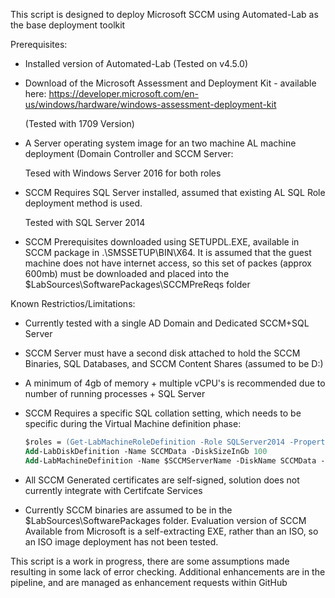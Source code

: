 This script is designed to deploy Microsoft SCCM using Automated-Lab as the base deployment toolkit

Prerequisites:
- Installed version of Automated-Lab (Tested on v4.5.0)
- Download of the Microsoft Assessment and Deployment Kit - available here:
    https://developer.microsoft.com/en-us/windows/hardware/windows-assessment-deployment-kit
    
    (Tested with 1709 Version)
- A Server operating system image for an two machine AL machine deployment (Domain Controller and SCCM Server:

    Tesed with Windows Server 2016 for both roles
- SCCM Requires SQL Server installed, assumed that existing AL SQL Role deployment method is used.

    Tested with SQL Server 2014
- SCCM Prerequisites downloaded using SETUPDL.EXE, available in SCCM package in .\SMSSETUP\BIN\X64. It is assumed that the guest machine does not have internet access, so this set of packes (approx 600mb) must be downloaded and placed into the $LabSources\SoftwarePackages\SCCMPreReqs folder

Known Restrictios/Limitations:
- Currently tested with a single AD Domain and Dedicated SCCM+SQL Server
- SCCM Server must have a second disk attached to hold the SCCM Binaries, SQL Databases, and SCCM Content Shares (assumed to be D:)
- A minimum of 4gb of memory + multiple vCPU's is recommended due to number of running processes + SQL Server
- SCCM Requires a specific SQL collation setting, which needs to be specific during the Virtual Machine definition phase:

    ```ps
    $roles = (Get-LabMachineRoleDefinition -Role SQLServer2014 -Properties @{ Collation = 'SQL_Latin1_General_CP1_CI_AS' })
    Add-LabDiskDefinition -Name SCCMData -DiskSizeInGb 100
    Add-LabMachineDefinition -Name $SCCMServerName -DiskName SCCMData -Memory 4GB -Processors 4 -Roles $roles -IpAddress '192.168.40.20' 
    ```
 
 - All SCCM Generated certificates are self-signed, solution does not currently integrate with Certifcate Services
 - Currently SCCM binaries are assumed to be in the $LabSources\SoftwarePackages folder.  Evaluation version of SCCM Available from Microsoft is a self-extracting EXE, rather than an ISO, so an ISO image deployment has not been tested.

This script is a work in progress, there are some assumptions made resulting in some lack of error checking. Additional enhancements are in the pipeline, and are managed as enhancement requests within GitHub
